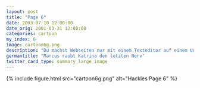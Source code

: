 ```yaml
---
layout: post
title: "Page 6"
date: 2003-07-10 12:00:00
date_orig: 2001-03-31 12:00:00
categories: cartoon
my_index: 6
image: cartoon6g.png
description: "Du machst Webseiten nur mit einem Texteditor auf einem Unix Rechner Wie in der Steinzeit Du solltest eine grafische Entwicklungsumgebung benutzen und jeder benutzt heutzutage Windows Meine Instinkte überkommen mich immer wieder Marcus Katrina"
germantitle: "Marcus raubt Katrina den letzten Nerv"
twitter_card_type: summary_large_image
---
```


{% include figure.html src="cartoon6g.png" alt="Hackles Page 6"  %}

